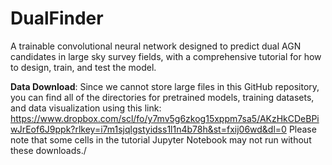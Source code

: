 # DualFinder
A trainable convolutional neural network designed to predict dual AGN candidates in large sky survey fields, with a comprehensive tutorial for how to design, train, and test the model.

**Data Download**: Since we cannot store large files in this GitHub repository, you can find all of the directories for pretrained models, training datasets, and data visualization using this link: https://www.dropbox.com/scl/fo/y7mv5g6zkog15xppm7sa5/AKzHkCDeBPiwJrEof6J9ppk?rlkey=i7m1sjqlgstyidss1l1n4b78h&st=fxij06wd&dl=0
Please note that some cells in the tutorial Jupyter Notebook may not run without these downloads./
